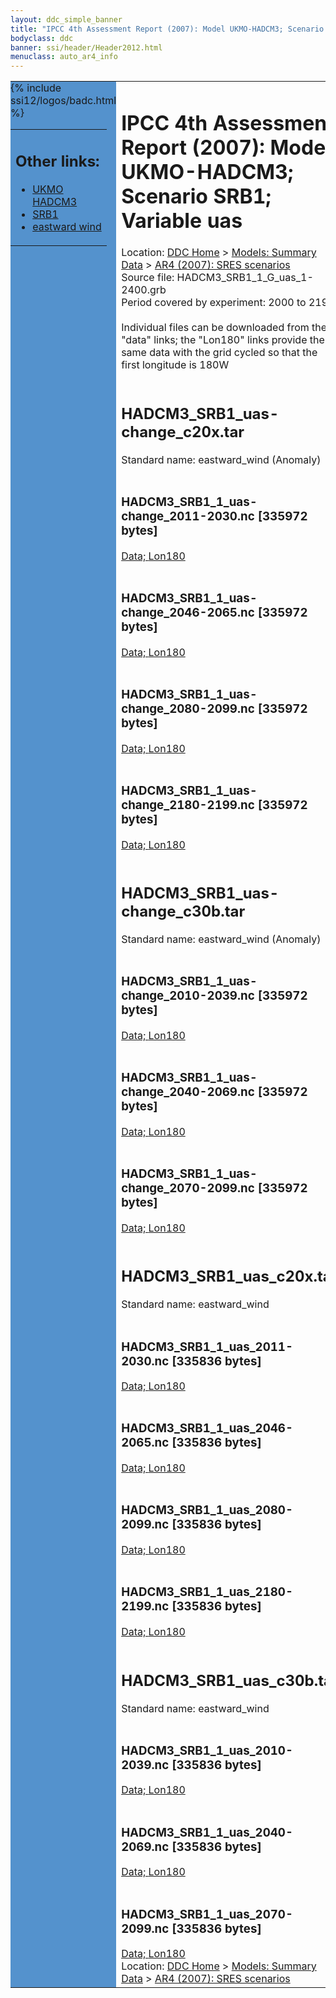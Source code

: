 ```yaml
---
layout: ddc_simple_banner
title: "IPCC 4th Assessment Report (2007): Model UKMO-HADCM3; Scenario SRB1; Variable uas"
bodyclass: ddc
banner: ssi/header/Header2012.html
menuclass: auto_ar4_info
---
```



<table width="100%" border="0" cellspacing="0" cellpadding="0" style="border-collapse: collapse;">
<tr style="margin:0;padding:0;border:0;">
<td style="margin:0;padding:0;border:0;height:1pt;width:150pt;background:#5492CD;" valign="top" >

<div id="lh-col2" class="auto_ar4_info">
<table class="menumain" bgcolor="#5492CD" cellspacing="0" width="100%" border="0">
<tr><td>
<h2> Other links:</h2>
<ul>
<li><a href="/auto/ar4/model-UKMO-HADCM3.html">UKMO<br/>HADCM3</a></li>
<li><a href="/auto/ar4/scenario-SRB1.html">SRB1</a></li>
<li><a href="/auto/ar4/var-eastward_wind.html">eastward wind</a></li>
</ul>
</td></tr>
{% include ssi12/logos/badc.html %}
</table>
</div>
</td>
<td><h1>IPCC 4th Assessment Report (2007): Model UKMO-HADCM3; Scenario SRB1; Variable uas</h1>

<!-- Breadcrumb1 -->
<div id="breadcrumb1" align="left">
Location: <a href="/index.html">DDC Home</a> > <a href="/sim/gcm_clim/">Models: Summary Data</a>
> <a href="/sim/gcm_clim/SRES_AR4/index.html">AR4 (2007): SRES scenarios</a>
</div>
<!-- End of Breadcrumb1 -->Source file: HADCM3_SRB1_1_G_uas_1-2400.grb
<br/>
Period covered by experiment: 2000 to 2199<br/>
<br/>Individual files can be downloaded from the "data" links; the "Lon180" links provide the same data
         with the grid cycled so that the first longitude is 180W<br/>
<br/><h2>HADCM3_SRB1_uas-change_c20x.tar</h2>
Standard name: eastward_wind (Anomaly)<br>
<br/><h3>HADCM3_SRB1_1_uas-change_2011-2030.nc [335972 bytes]</h3>
<a href="/cgi-bin/downl/ar4_nc/uas/HADCM3_SRB1_1_uas-change_2011-2030.nc">Data; </a><a href="/cgi-bin/downl/ar4_nc/uas/HADCM3_SRB1_1_uas-change_2011-2030.cyto180.nc"> Lon180</a><br/>
<br/><h3>HADCM3_SRB1_1_uas-change_2046-2065.nc [335972 bytes]</h3>
<a href="/cgi-bin/downl/ar4_nc/uas/HADCM3_SRB1_1_uas-change_2046-2065.nc">Data; </a><a href="/cgi-bin/downl/ar4_nc/uas/HADCM3_SRB1_1_uas-change_2046-2065.cyto180.nc"> Lon180</a><br/>
<br/><h3>HADCM3_SRB1_1_uas-change_2080-2099.nc [335972 bytes]</h3>
<a href="/cgi-bin/downl/ar4_nc/uas/HADCM3_SRB1_1_uas-change_2080-2099.nc">Data; </a><a href="/cgi-bin/downl/ar4_nc/uas/HADCM3_SRB1_1_uas-change_2080-2099.cyto180.nc"> Lon180</a><br/>
<br/><h3>HADCM3_SRB1_1_uas-change_2180-2199.nc [335972 bytes]</h3>
<a href="/cgi-bin/downl/ar4_nc/uas/HADCM3_SRB1_1_uas-change_2180-2199.nc">Data; </a><a href="/cgi-bin/downl/ar4_nc/uas/HADCM3_SRB1_1_uas-change_2180-2199.cyto180.nc"> Lon180</a><br/>
<br/><h2>HADCM3_SRB1_uas-change_c30b.tar</h2>
Standard name: eastward_wind (Anomaly)<br>
<br/><h3>HADCM3_SRB1_1_uas-change_2010-2039.nc [335972 bytes]</h3>
<a href="/cgi-bin/downl/ar4_nc/uas/HADCM3_SRB1_1_uas-change_2010-2039.nc">Data; </a><a href="/cgi-bin/downl/ar4_nc/uas/HADCM3_SRB1_1_uas-change_2010-2039.cyto180.nc"> Lon180</a><br/>
<br/><h3>HADCM3_SRB1_1_uas-change_2040-2069.nc [335972 bytes]</h3>
<a href="/cgi-bin/downl/ar4_nc/uas/HADCM3_SRB1_1_uas-change_2040-2069.nc">Data; </a><a href="/cgi-bin/downl/ar4_nc/uas/HADCM3_SRB1_1_uas-change_2040-2069.cyto180.nc"> Lon180</a><br/>
<br/><h3>HADCM3_SRB1_1_uas-change_2070-2099.nc [335972 bytes]</h3>
<a href="/cgi-bin/downl/ar4_nc/uas/HADCM3_SRB1_1_uas-change_2070-2099.nc">Data; </a><a href="/cgi-bin/downl/ar4_nc/uas/HADCM3_SRB1_1_uas-change_2070-2099.cyto180.nc"> Lon180</a><br/>
<br/><h2>HADCM3_SRB1_uas_c20x.tar</h2>
Standard name: eastward_wind<br>
<br/><h3>HADCM3_SRB1_1_uas_2011-2030.nc [335836 bytes]</h3>
<a href="/cgi-bin/downl/ar4_nc/uas/HADCM3_SRB1_1_uas_2011-2030.nc">Data; </a><a href="/cgi-bin/downl/ar4_nc/uas/HADCM3_SRB1_1_uas_2011-2030.cyto180.nc"> Lon180</a><br/>
<br/><h3>HADCM3_SRB1_1_uas_2046-2065.nc [335836 bytes]</h3>
<a href="/cgi-bin/downl/ar4_nc/uas/HADCM3_SRB1_1_uas_2046-2065.nc">Data; </a><a href="/cgi-bin/downl/ar4_nc/uas/HADCM3_SRB1_1_uas_2046-2065.cyto180.nc"> Lon180</a><br/>
<br/><h3>HADCM3_SRB1_1_uas_2080-2099.nc [335836 bytes]</h3>
<a href="/cgi-bin/downl/ar4_nc/uas/HADCM3_SRB1_1_uas_2080-2099.nc">Data; </a><a href="/cgi-bin/downl/ar4_nc/uas/HADCM3_SRB1_1_uas_2080-2099.cyto180.nc"> Lon180</a><br/>
<br/><h3>HADCM3_SRB1_1_uas_2180-2199.nc [335836 bytes]</h3>
<a href="/cgi-bin/downl/ar4_nc/uas/HADCM3_SRB1_1_uas_2180-2199.nc">Data; </a><a href="/cgi-bin/downl/ar4_nc/uas/HADCM3_SRB1_1_uas_2180-2199.cyto180.nc"> Lon180</a><br/>
<br/><h2>HADCM3_SRB1_uas_c30b.tar</h2>
Standard name: eastward_wind<br>
<br/><h3>HADCM3_SRB1_1_uas_2010-2039.nc [335836 bytes]</h3>
<a href="/cgi-bin/downl/ar4_nc/uas/HADCM3_SRB1_1_uas_2010-2039.nc">Data; </a><a href="/cgi-bin/downl/ar4_nc/uas/HADCM3_SRB1_1_uas_2010-2039.cyto180.nc"> Lon180</a><br/>
<br/><h3>HADCM3_SRB1_1_uas_2040-2069.nc [335836 bytes]</h3>
<a href="/cgi-bin/downl/ar4_nc/uas/HADCM3_SRB1_1_uas_2040-2069.nc">Data; </a><a href="/cgi-bin/downl/ar4_nc/uas/HADCM3_SRB1_1_uas_2040-2069.cyto180.nc"> Lon180</a><br/>
<br/><h3>HADCM3_SRB1_1_uas_2070-2099.nc [335836 bytes]</h3>
<a href="/cgi-bin/downl/ar4_nc/uas/HADCM3_SRB1_1_uas_2070-2099.nc">Data; </a><a href="/cgi-bin/downl/ar4_nc/uas/HADCM3_SRB1_1_uas_2070-2099.cyto180.nc"> Lon180</a><br/>
<!-- Breadcrumb2 -->
<div id="breadcrumb2" align="left">
Location: <a href="/index.html">DDC Home</a> > <a href="/sim/gcm_clim/">Models: Summary Data</a>
> <a href="/sim/gcm_clim/SRES_AR4/index.html">AR4 (2007): SRES scenarios</a>
</div>
<!-- End of Breadcrumb2 --></td></tr></table>
